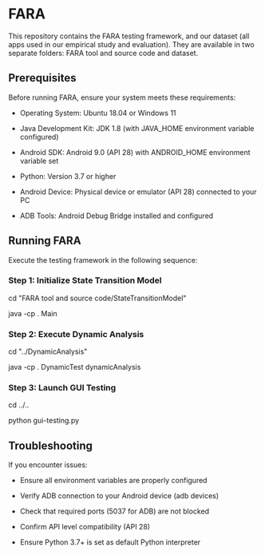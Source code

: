 # FARA
This repository contains the FARA testing framework, and our dataset (all apps used in our empirical study and evaluation). They are available in two separate folders: FARA tool and source code and dataset.

## Prerequisites
Before running FARA, ensure your system meets these requirements:

- Operating System: Ubuntu 18.04 or Windows 11

- Java Development Kit: JDK 1.8 (with JAVA_HOME environment variable configured)

- Android SDK: Android 9.0 (API 28) with ANDROID_HOME environment variable set

- Python: Version 3.7 or higher

- Android Device: Physical device or emulator (API 28) connected to your PC

- ADB Tools: Android Debug Bridge installed and configured

## Running FARA
Execute the testing framework in the following sequence:

### Step 1: Initialize State Transition Model

cd "FARA tool and source code/StateTransitionModel"  

java -cp . Main

### Step 2: Execute Dynamic Analysis
cd "../DynamicAnalysis"  

java -cp . DynamicTest dynamicAnalysis

### Step 3: Launch GUI Testing
cd ../..  

python gui-testing.py

## Troubleshooting
If you encounter issues:

- Ensure all environment variables are properly configured

- Verify ADB connection to your Android device (adb devices)

- Check that required ports (5037 for ADB) are not blocked

- Confirm API level compatibility (API 28)

- Ensure Python 3.7+ is set as default Python interpreter